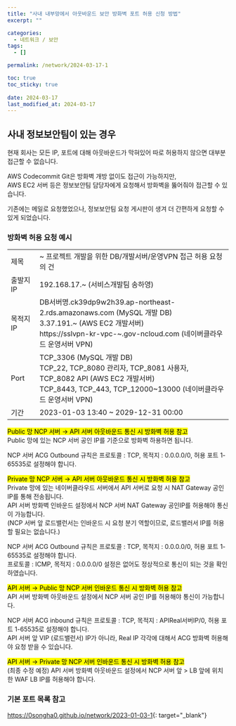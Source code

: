 ```yaml
---
title: "사내 내부망에서 아웃바운드 보안 방화벽 포트 허용 신청 방법"
excerpt: ""

categories:
  - 네트워크 / 보안
tags:
  - []

permalink: /network/2024-03-17-1

toc: true
toc_sticky: true
 
date: 2024-03-17
last_modified_at: 2024-03-17
---
```


## 사내 정보보안팀이 있는 경우

현재 회사는 모든 IP, 포트에 대해 아웃바운드가 막혀있어 따로 허용하지 않으면 대부분 접근할 수 없습니다.

AWS Codecommit Git은 방화벽 개방 없이도 접근이 가능하지만,  
AWS EC2 서버 등은 정보보안팀 담당자에게 요청해서 방화벽을 뚫어줘야 접근할 수 있습니다.

기존에는 메일로 요청했었으나, 정보보안팀 요청 게시판이 생겨 더 간편하게 요청할 수 있게 되었습니다.

### 방화벽 허용 요청 예시
<table class="table_2_left">
  <tbody>
    <tr>
      <td>제목</td>
      <td>~ 프로젝트 개발을 위한 DB/개발서버/운영VPN 접근 허용 요청의 건</td>
    </tr>
    <tr>
      <td>출발지 IP</td>
      <td>192.168.17.~ (서비스개발팀 송하영)</td>
    </tr>
    <tr>
      <td>목적지 IP</td>
      <td>DB서버명.ck39dp9w2h39.ap-northeast-2.rds.amazonaws.com (MySQL 개발 DB)<br>3.37.191.~ (AWS EC2 개발서버)<br>https://sslvpn-kr-vpc-~.gov-ncloud.com (네이버클라우드 운영서버 VPN)</td>
    </tr>
    <tr>
      <td>Port</td>
      <td>TCP_3306 (MySQL 개발 DB)<br>TCP_22, TCP_8080 관리자, TCP_8081 사용자, TCP_8082 API (AWS EC2 개발서버)<br>TCP_8443, TCP_443, TCP_12000~13000 (네이버클라우드 운영서버 VPN)</td>
    </tr>
    <tr>
      <td>기간</td>
      <td>2023-01-03 13:40 ~ 2029-12-31 00:00</td>
    </tr>
  </tbody>
</table>

<mark>Public 망 NCP 서버 → API 서버 아웃바운드 통신 시 방화벽 허용 참고</mark>  
Public 망에 있는 NCP 서버 공인 IP를 기준으로 방화벽 하용하면 됩니다.  

NCP 서버 ACG Outbound 규칙은 프로토콜 : TCP, 목적지 : 0.0.0.0/0, 허용 포트 1-65535로 설정해야 합니다.

<mark>Private 망 NCP 서버 → API 서버 아웃바운드 통신 시 방화벽 허용 참고</mark>  
Private 망에 있는 네이버클라우드 서버에서 API 서버로 요청 시 NAT Gateway 공인 IP를 통해 전송됩니다.  
API 서버 방화벽 인바운드 설정에서 NCP 서버 NAT Gateway 공인IP를 허용해야 통신이 가능합니다.  
(NCP 서버 앞 로드밸런서는 인바운드 시 요청 분기 역할이므로, 로드밸러서 IP를 허용할 필요는 없습니다.)

NCP 서버 ACG Outbound 규칙은 프로토콜 : TCP, 목적지 : 0.0.0.0/0, 허용 포트 1-65535로 설정해야 합니다.  
프로토콜 : ICMP, 목적지 : 0.0.0.0/0 설정은 없어도 정상적으로 통신이 되는 것을 확인하였습니다.

<mark>API 서버 → Public 망 NCP 서버 인바운드 통신 시 방화벽 허용 참고</mark>  
API 서버 방화벽 아웃바운드 설정에서 NCP 서버 공인 IP를 허용해야 통신이 가능합니다.

NCP 서버 ACG inbound 규칙은 프로토콜 : TCP, 목적지 : APIReal서버IP/0, 허용 포트 1-65535로 설정해야 합니다.  
API 서버 앞 VIP (로드밸런서) IP가 아니라, Real IP 각각에 대해서 ACG 방화벽 허용해야 요청 받을 수 있습니다.

<mark>API 서버 → Private 망 NCP 서버 인바운드 통신 시 방화벽 허용 참고</mark>  
(최종 수정 예정)
API 서버 방화벽 아웃바운드 설정에서 NCP 서버 앞 > LB 앞에 위치한 WAF LB IP를 허용해야 합니다.


### 기본 포트 목록 참고
<https://0songha0.github.io/network/2023-01-03-1>{: target="_blank"}
